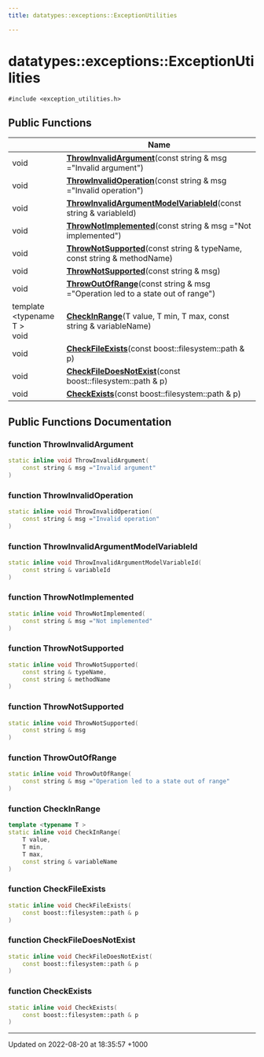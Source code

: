 ```yaml
---
title: datatypes::exceptions::ExceptionUtilities

---
```


# datatypes::exceptions::ExceptionUtilities






`#include <exception_utilities.h>`

## Public Functions

|                | Name           |
| -------------- | -------------- |
| void | **[ThrowInvalidArgument](/cpp/Classes/classdatatypes_1_1exceptions_1_1ExceptionUtilities/#function-throwinvalidargument)**(const string & msg ="Invalid argument") |
| void | **[ThrowInvalidOperation](/cpp/Classes/classdatatypes_1_1exceptions_1_1ExceptionUtilities/#function-throwinvalidoperation)**(const string & msg ="Invalid operation") |
| void | **[ThrowInvalidArgumentModelVariableId](/cpp/Classes/classdatatypes_1_1exceptions_1_1ExceptionUtilities/#function-throwinvalidargumentmodelvariableid)**(const string & variableId) |
| void | **[ThrowNotImplemented](/cpp/Classes/classdatatypes_1_1exceptions_1_1ExceptionUtilities/#function-thrownotimplemented)**(const string & msg ="Not implemented") |
| void | **[ThrowNotSupported](/cpp/Classes/classdatatypes_1_1exceptions_1_1ExceptionUtilities/#function-thrownotsupported)**(const string & typeName, const string & methodName) |
| void | **[ThrowNotSupported](/cpp/Classes/classdatatypes_1_1exceptions_1_1ExceptionUtilities/#function-thrownotsupported)**(const string & msg) |
| void | **[ThrowOutOfRange](/cpp/Classes/classdatatypes_1_1exceptions_1_1ExceptionUtilities/#function-throwoutofrange)**(const string & msg ="Operation led to a state out of range") |
| template <typename T \> <br>void | **[CheckInRange](/cpp/Classes/classdatatypes_1_1exceptions_1_1ExceptionUtilities/#function-checkinrange)**(T value, T min, T max, const string & variableName) |
| void | **[CheckFileExists](/cpp/Classes/classdatatypes_1_1exceptions_1_1ExceptionUtilities/#function-checkfileexists)**(const boost::filesystem::path & p) |
| void | **[CheckFileDoesNotExist](/cpp/Classes/classdatatypes_1_1exceptions_1_1ExceptionUtilities/#function-checkfiledoesnotexist)**(const boost::filesystem::path & p) |
| void | **[CheckExists](/cpp/Classes/classdatatypes_1_1exceptions_1_1ExceptionUtilities/#function-checkexists)**(const boost::filesystem::path & p) |

## Public Functions Documentation

### function ThrowInvalidArgument

```cpp
static inline void ThrowInvalidArgument(
    const string & msg ="Invalid argument"
)
```


### function ThrowInvalidOperation

```cpp
static inline void ThrowInvalidOperation(
    const string & msg ="Invalid operation"
)
```


### function ThrowInvalidArgumentModelVariableId

```cpp
static inline void ThrowInvalidArgumentModelVariableId(
    const string & variableId
)
```


### function ThrowNotImplemented

```cpp
static inline void ThrowNotImplemented(
    const string & msg ="Not implemented"
)
```


### function ThrowNotSupported

```cpp
static inline void ThrowNotSupported(
    const string & typeName,
    const string & methodName
)
```


### function ThrowNotSupported

```cpp
static inline void ThrowNotSupported(
    const string & msg
)
```


### function ThrowOutOfRange

```cpp
static inline void ThrowOutOfRange(
    const string & msg ="Operation led to a state out of range"
)
```


### function CheckInRange

```cpp
template <typename T >
static inline void CheckInRange(
    T value,
    T min,
    T max,
    const string & variableName
)
```


### function CheckFileExists

```cpp
static inline void CheckFileExists(
    const boost::filesystem::path & p
)
```


### function CheckFileDoesNotExist

```cpp
static inline void CheckFileDoesNotExist(
    const boost::filesystem::path & p
)
```


### function CheckExists

```cpp
static inline void CheckExists(
    const boost::filesystem::path & p
)
```


-------------------------------

Updated on 2022-08-20 at 18:35:57 +1000